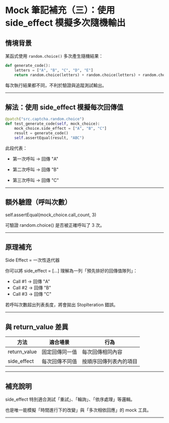 # Mock 筆記補充（三）：使用 side_effect 模擬多次隨機輸出
 
## 情境背景
 
某函式使用 `random.choice()` 多次產生隨機結果：
 
```python
def generate_code():
    letters = ["A", "B", "C", "D", "E"]
    return random.choice(letters) + random.choice(letters) + random.choice(letters)
```
每次執行結果都不同，不利於驗證與追蹤測試輸出。
 
---
 
## 解法：使用 side_effect 模擬每次回傳值
```python
@patch("src.captcha.random.choice")
def test_generate_code(self, mock_choice):
    mock_choice.side_effect = ["A", "B", "C"]
    result = generate_code()
    self.assertEqual(result, "ABC")
```
此段代表：
 
- 第一次呼叫 → 回傳 "A"
 
- 第二次呼叫 → 回傳 "B"
 
- 第三次呼叫 → 回傳 "C"

---
 
## 額外驗證（呼叫次數）
 
self.assertEqual(mock_choice.call_count, 3)
 
可驗證 random.choice() 是否被正確呼叫了 3 次。
 
 
---
 
## 原理補充
 
Side Effect = 一次性迭代器
 
你可以將 side_effect = [...] 理解為一列「預先排好的回傳值隊列」：
 
- Call #1 → 回傳 "A"
- Call #2 → 回傳 "B"
- Call #3 → 回傳 "C"
 
若呼叫次數超出列表長度，將會拋出 StopIteration 錯誤。
 
 
---
 
## 與 return_value 差異

| 方法          | 適合場景           | 行為                         |
|---------------|--------------------|------------------------------|
| return_value  | 固定回傳同一值     | 每次回傳相同內容             |
| side_effect   | 每次回傳不同值     | 按順序回傳列表內的項目       |
 
---
 
## 補充說明
 
side_effect 特別適合測試「重試」、「輪詢」、「依序處理」等邏輯。
 
也是唯一能模擬「時間進行下的改變」與「多次相依回應」的 mock 工具。

---
 